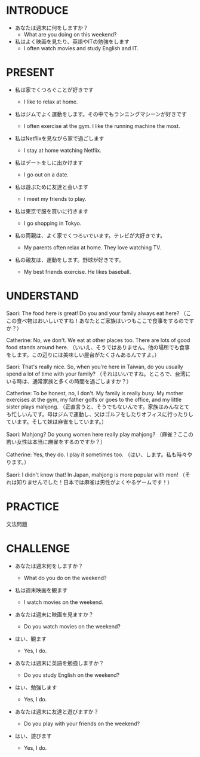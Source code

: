 # INTRODUCE
- あなたは週末に何をしますか？
  - What are you doing on this weekend?
- 私はよく映画を見たり、英語やITの勉強をします
  - I often watch movies and study English and IT.

# PRESENT
- 私は家でくつろぐことが好きです
  - I like to relax at home.
- 私はジムでよく運動をします。その中でもランニングマシーンが好きです
  - I often exercise at the gym. I like the running machine the most.
- 私はNetflixを見ながら家で過ごします
  - I stay at home watching Netflix.
- 私はデートをしに出かけます
  - I go out on a date.
- 私は遊ぶために友達と会います
  - I meet my friends to play.
- 私は東京で服を買いに行きます
  - I go shopping in Tokyo.

- 私の両親は、よく家でくつろいでいます。テレビが大好きです。
  - My parents often relax at home. They love watching TV.
- 私の親友は、運動をします。野球が好きです。
  - My best friends exercise. He likes baseball.

# UNDERSTAND
Saori:
The food here is great! Do you and your family always eat here?
（ここの食べ物はおいしいですね！あなたとご家族はいつもここで食事をするのですか？）

Catherine:
No, we don't. We eat at other places too. There are lots of good food stands around here.
（いいえ、そうではありません。他の場所でも食事をします。この辺りには美味しい屋台がたくさんあるんですよ。）

Saori:
That's really nice. So, when you're here in Taiwan, do you usually spend a lot of time with your family?
（それはいいですね。ところで、台湾にいる時は、通常家族と多くの時間を過ごしますか？）

Catherine:
To be honest, no, I don't. My family is really busy. My mother exercises at the gym, my father golfs or goes to the office, and my little sister plays mahjong.
（正直言うと、そうでもないんです。家族はみんなとても忙しいんです。母はジムで運動し、父はゴルフをしたりオフィスに行ったりしています。そして妹は麻雀をしています。）

Saori:
Mahjong? Do young women here really play mahjong?
（麻雀？ここの若い女性は本当に麻雀をするのですか？）

Catherine:
Yes, they do. I play it sometimes too.
（はい、します。私も時々やります。）

Saori:
I didn't know that! In Japan, mahjong is more popular with men!
（それは知りませんでした！日本では麻雀は男性がよくやるゲームです！）

# PRACTICE
文法問題

# CHALLENGE
- あなたは週末何をしますか？
  - What do you do on the weekend?
- 私は週末映画を観ます
  - I watch movies on the weekend.

- あなたは週末に映画を見ますか？
  - Do you watch movies on the weekend?
- はい、観ます
  - Yes, I do.

- あなたは週末に英語を勉強しますか？
  - Do you study English on the weekend?
- はい、勉強します
  - Yes, I do.

- あなたは週末に友達と遊びますか？
  - Do you play with your friends on the weekend?
- はい、遊びます
  - Yes, I do.
